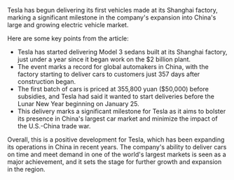 Tesla has begun delivering its first vehicles made at its Shanghai factory, marking a significant milestone in the company's expansion into China's large and growing electric vehicle market.

Here are some key points from the article:

* Tesla has started delivering Model 3 sedans built at its Shanghai factory, just under a year since it began work on the $2 billion plant.
* The event marks a record for global automakers in China, with the factory starting to deliver cars to customers just 357 days after construction began.
* The first batch of cars is priced at 355,800 yuan ($50,000) before subsidies, and Tesla had said it wanted to start deliveries before the Lunar New Year beginning on January 25.
* This delivery marks a significant milestone for Tesla as it aims to bolster its presence in China's largest car market and minimize the impact of the U.S.-China trade war.

Overall, this is a positive development for Tesla, which has been expanding its operations in China in recent years. The company's ability to deliver cars on time and meet demand in one of the world's largest markets is seen as a major achievement, and it sets the stage for further growth and expansion in the region.